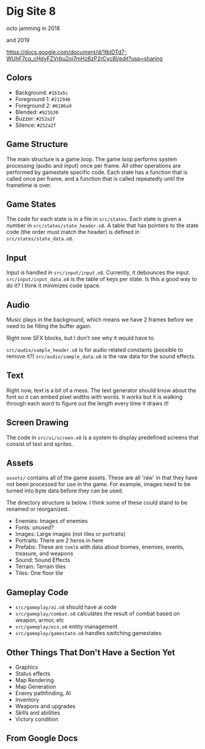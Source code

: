 # Dig Site 8
octo jamming in 2018

and 2019

https://docs.google.com/document/d/1tbIDTd7-WUhF7cq_cHdyFZVrbu2oi7mHz6zP2rCyc8I/edit?usp=sharing




## Colors
- Background: `#163a5c`
- Foreground 1: `#212946`
- Foreground 2: `#6186a9`
- Blended: `#921b30`
- Buzzer: `#252a2f`
- Silence: `#252a2f`


## Game Structure
The main structure is a game loop. The game loop performs system processing (audio and input)
once per frame. All other operations are performed by gamestate specific code. Each state has
a function that is called once per frame, and a function that is called repeatedly until
the frametime is over.

## Game States
The code for each state is in a file in `src/states`. Each state is given a number in
`src/states/state_header.o8`. A table that has pointers to the state code (the order must match the header) is
defined in `src/states/state_data.o8`.

## Input
Input is handled in `src/input/input.o8`. Currently, it debounces the input.
`src/input/input_data.o8` is the table of keys per state. Is this a good way to do
it? I think it minimizes code space.

## Audio
Music plays in the background, which means we have 2 frames before we need to be
filling the buffer again.

Right now SFX blocks, but I don't see why it would have to.

`src/audio/sample_header.o8` is for audio related constants (possible to remove it?)
`src/audio/sample_data.o8` is the raw data for the sound effects.


## Text
Right now, text is a bit of a mess. The text generator should know about the font
so it can embed pixel widths with words. It works but it is walking through each
word to figure out the length every time it draws it!

## Screen Drawing
The code in `src/ui/screen.o8` is a system to display predefined screens that
consist of text and sprites.


## Assets
`assets/` contains all of the game assets. These are all 'raw' in that they have
not been processed for use in the game. For example, images need to be turned
into byte data before they can be used.

The directory structure is below. I think some of these could stand to be renamed
or reorganized.

- Enemies: Images of enemies
- Fonts: unused?
- Images: Large images (not tiles or portraits)
- Portraits: There are 2 heros in here
- Prefabs: These are `toml`s with data about biomes, enemies, events, treasure, and weapons
- Sound: Sound Effects
- Terrain: Terrain tiles
- Tiles: One floor tile

## Gameplay Code
- `src/gameplay/ai.o8` should have ai code
- `src/gameplay/combat.o8` calculates the result of combat based on weapon, armor, etc
- `src/gameplay/ecs.o8` entity management
- `src/gameplay/gamestate.o8` handles switching gamestates


## Other Things That Don't Have a Section Yet
- Graphics
- Status effects
- Map Rendering
- Map Generation
- Enemy pathfinding, AI
- Inventory
- Weapons and upgrades
- Skills and abilities
- Victory condition




## From Google Docs
